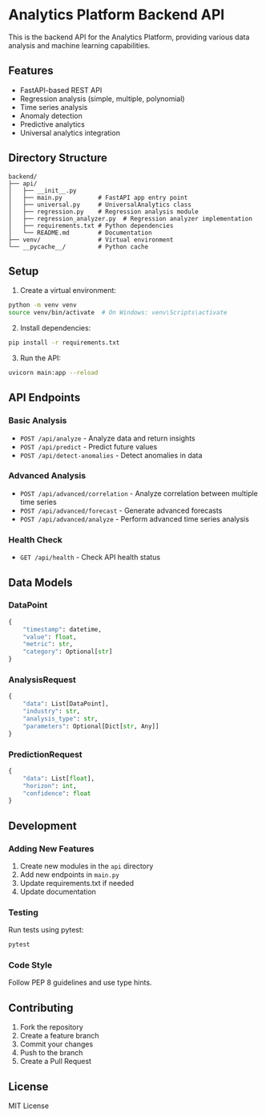 # Analytics Platform Backend API

This is the backend API for the Analytics Platform, providing various data analysis and machine learning capabilities.

## Features

- FastAPI-based REST API
- Regression analysis (simple, multiple, polynomial)
- Time series analysis
- Anomaly detection
- Predictive analytics
- Universal analytics integration

## Directory Structure

```
backend/
├── api/
│   ├── __init__.py
│   ├── main.py          # FastAPI app entry point
│   ├── universal.py     # UniversalAnalytics class
│   ├── regression.py    # Regression analysis module
│   ├── regression_analyzer.py  # Regression analyzer implementation
│   ├── requirements.txt # Python dependencies
│   └── README.md        # Documentation
├── venv/                # Virtual environment
└── __pycache__/         # Python cache
```

## Setup

1. Create a virtual environment:
```bash
python -m venv venv
source venv/bin/activate  # On Windows: venv\Scripts\activate
```

2. Install dependencies:
```bash
pip install -r requirements.txt
```

3. Run the API:
```bash
uvicorn main:app --reload
```

## API Endpoints

### Basic Analysis
- `POST /api/analyze` - Analyze data and return insights
- `POST /api/predict` - Predict future values
- `POST /api/detect-anomalies` - Detect anomalies in data

### Advanced Analysis
- `POST /api/advanced/correlation` - Analyze correlation between multiple time series
- `POST /api/advanced/forecast` - Generate advanced forecasts
- `POST /api/advanced/analyze` - Perform advanced time series analysis

### Health Check
- `GET /api/health` - Check API health status

## Data Models

### DataPoint
```python
{
    "timestamp": datetime,
    "value": float,
    "metric": str,
    "category": Optional[str]
}
```

### AnalysisRequest
```python
{
    "data": List[DataPoint],
    "industry": str,
    "analysis_type": str,
    "parameters": Optional[Dict[str, Any]]
}
```

### PredictionRequest
```python
{
    "data": List[float],
    "horizon": int,
    "confidence": float
}
```

## Development

### Adding New Features
1. Create new modules in the `api` directory
2. Add new endpoints in `main.py`
3. Update requirements.txt if needed
4. Update documentation

### Testing
Run tests using pytest:
```bash
pytest
```

### Code Style
Follow PEP 8 guidelines and use type hints.

## Contributing
1. Fork the repository
2. Create a feature branch
3. Commit your changes
4. Push to the branch
5. Create a Pull Request

## License
MIT License 